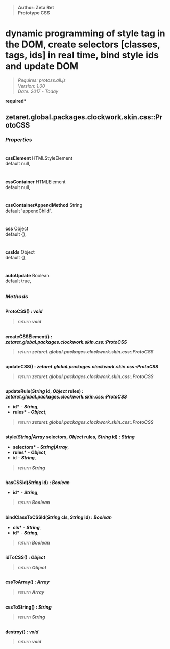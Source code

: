 > __Author: Zeta Ret__  
> __Prototype CSS__  
# dynamic programming of style tag in the DOM, create selectors [classes, tags, ids] in real time, bind style ids and update DOM  
> *Requires: protoss.all.js*  
> *Version: 1.00*  
> *Date: 2017 - Today*  

__required*__

## zetaret.global.packages.clockwork.skin.css::ProtoCSS  

### *Properties*  

#  
__cssElement__ HTMLStyleElement  
default null,   

#  
__cssContainer__ HTMLElement  
default null,   

#  
__cssContainerAppendMethod__ String  
default 'appendChild',   

#  
__css__ Object  
default {},   

#  
__cssIds__ Object  
default {},   

#  
__autoUpdate__ Boolean  
default true,   


##  
### *Methods*  

##  
__ProtoCSS() : *void*__  
  
> *return __void__*  

##  
__createCSSElement() : *zetaret.global.packages.clockwork.skin.css::ProtoCSS*__  
  
> *return __zetaret.global.packages.clockwork.skin.css::ProtoCSS__*  

##  
__updateCSS() : *zetaret.global.packages.clockwork.skin.css::ProtoCSS*__  
  
> *return __zetaret.global.packages.clockwork.skin.css::ProtoCSS__*  

##  
__updateRule(*String* id, *Object* rules) : *zetaret.global.packages.clockwork.skin.css::ProtoCSS*__  
  
- __id*__ - __*String*__,   
- __rules*__ - __*Object*__,   
> *return __zetaret.global.packages.clockwork.skin.css::ProtoCSS__*  

##  
__style(*String|Array* selectors, *Object* rules, *String* id) : *String*__  
  
- __selectors*__ - __*String|Array*__,   
- __rules*__ - __*Object*__,   
- id - __*String*__,   
> *return __String__*  

##  
__hasCSSId(*String* id) : *Boolean*__  
  
- __id*__ - __*String*__,   
> *return __Boolean__*  

##  
__bindClassToCSSId(*String* cls, *String* id) : *Boolean*__  
  
- __cls*__ - __*String*__,   
- __id*__ - __*String*__,   
> *return __Boolean__*  

##  
__idToCSS() : *Object*__  
  
> *return __Object__*  

##  
__cssToArray() : *Array*__  
  
> *return __Array__*  

##  
__cssToString() : *String*__  
  
> *return __String__*  

##  
__destroy() : *void*__  
  
> *return __void__*  

